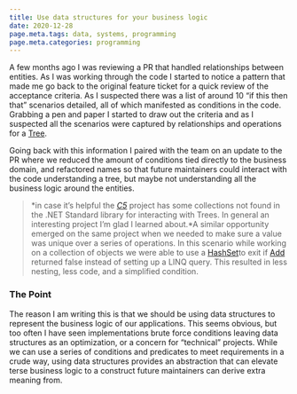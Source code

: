 ```yaml
---
title: Use data structures for your business logic
date: 2020-12-28
page.meta.tags: data, systems, programming
page.meta.categories: programming
---
```


A few months ago I was reviewing a PR that handled relationships between entities. As I was working through the code I
started to notice a pattern that made me go back to the original feature ticket for a quick review of the acceptance
criteria. As I suspected there was a list of around 10 “if this then that” scenarios detailed, all of which manifested
as conditions in the code. Grabbing a pen and paper I started to draw out the criteria and as I suspected all the
scenarios were captured by relationships and operations for
a [Tree](https://en.wikipedia.org/wiki/Tree_%28data_structure%29).

Going back with this information I paired with the team on an update to the PR where we reduced the amount of conditions
tied directly to the business domain, and refactored names so that future maintainers could interact with the code
understanding a tree, but maybe not understanding all the business logic around the entities.

> \*in case it’s helpful the *[*C5*](https://github.com/sestoft/C5/)* project has some collections not found in the .NET
> Standard library for interacting with Trees. In general an interesting project I’m glad I learned about.\*A similar
> opportunity emerged on the same project when we needed to make sure a value was unique over a series of operations. In
> this scenario while working on a collection of objects we were able to use
> a [HashSet](https://docs.microsoft.com/en-us/dotnet/api/system.collections.generic.hashset-1?view=net-5.0)to exit
> if [Add](https://docs.microsoft.com/en-us/dotnet/api/system.collections.generic.hashset-1.add?view=net-5.0#System_Collections_Generic_HashSet_1_Add__0_)
> returned false instead of setting up a LINQ query. This resulted in less nesting, less code, and a simplified condition.

### The Point

The reason I am writing this is that we should be using data structures to represent the business logic of our
applications. This seems obvious, but too often I have seen implementations brute force conditions leaving data
structures as an optimization, or a concern for “technical” projects. While we can use a series of conditions and
predicates to meet requirements in a crude way, using data structures provides an abstraction that can elevate terse
business logic to a construct future maintainers can derive extra meaning from.
